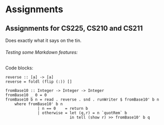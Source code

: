 # Assignments
Assignments for CS225, CS210 and CS211
--------------------
Does exactly what it says on the tin.

###### Testing some Markdown features:

Code blocks:

```
reverse :: [a] -> [a]
reverse = foldl (flip (:)) []

fromBase10 :: Integer -> Integer -> Integer
fromBase10 _ 0 = 0
fromBase10 b n = read . reverse . snd . runWriter $ fromBase10' b n
    where fromBase10' b n
              | n == 0    = return b
              | otherwise = let (q,r) = n `quotRem` b
                            in tell (show r) >> fromBase10' b q

```


